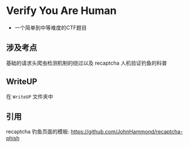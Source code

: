 # Verify You Are Human

- 一个简单到中等难度的CTF题目

## 涉及考点

基础的请求头爬虫检测机制的绕过以及 recaptcha 人机验证钓鱼的科普

## WriteUP

在 `WriteUP` 文件夹中

## 引用

recaptcha 钓鱼页面的模板: https://github.com/JohnHammond/recaptcha-phish